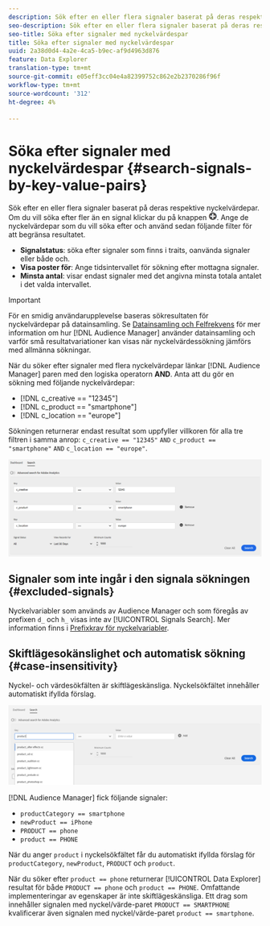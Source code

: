 ```yaml
---
description: Sök efter en eller flera signaler baserat på deras respektive nyckelvärdepar.
seo-description: Sök efter en eller flera signaler baserat på deras respektive nyckelvärdepar.
seo-title: Söka efter signaler med nyckelvärdespar
title: Söka efter signaler med nyckelvärdespar
uuid: 2a38d0d4-4a2e-4ca5-b9ec-af9d4963d876
feature: Data Explorer
translation-type: tm+mt
source-git-commit: e05eff3cc04e4a82399752c862e2b2370286f96f
workflow-type: tm+mt
source-wordcount: '312'
ht-degree: 4%

---
```



# Söka efter signaler med nyckelvärdespar {#search-signals-by-key-value-pairs}

Sök efter en eller flera signaler baserat på deras respektive nyckelvärdepar.
Om du vill söka efter fler än en signal klickar du på knappen ![Lägg till](assets/icon_add.png). Ange de nyckelvärdepar som du vill söka efter och använd sedan följande filter för att begränsa resultatet.

* **Signalstatus**: söka efter signaler som finns i traits, oanvända signaler eller både och.
* **Visa poster för**: Ange tidsintervallet för sökning efter mottagna signaler.
* **Minsta antal**: visar endast signaler med det angivna minsta totala antalet i det valda intervallet.

>[!IMPORTANT]
>
>För en smidig användarupplevelse baseras sökresultaten för nyckelvärdepar på datainsamling. Se [Datainsamling och Felfrekvens](/help/using/reporting/report-sampling.md) för mer information om hur [!DNL Audience Manager] använder datainsamling och varför små resultatvariationer kan visas när nyckelvärdessökning jämförs med allmänna sökningar.

När du söker efter signaler med flera nyckelvärdepar länkar [!DNL Audience Manager] paren med den logiska operatorn **AND**. Anta att du gör en sökning med följande nyckelvärdepar:

* [!DNL c_creative == "12345"]
* [!DNL c_product == "smartphone"]
* [!DNL c_location == "europe"]

Sökningen returnerar endast resultat som uppfyller villkoren för alla tre filtren i samma anrop: `c_creative == "12345"` `AND` `c_product == "smartphone"` `AND` `c_location == "europe"`.

![](assets/signals-search.png)

## Signaler som inte ingår i den signala sökningen {#excluded-signals}

Nyckelvariabler som används av Audience Manager och som föregås av prefixen `d_` och `h_` visas inte av [!UICONTROL Signals Search]. Mer information finns i [Prefixkrav för nyckelvariabler](../../traits/trait-variable-prefixes.md).

## Skiftlägesokänslighet och automatisk sökning {#case-insensitivity}

Nyckel- och värdesökfälten är skiftlägeskänsliga. Nyckelsökfältet innehåller automatiskt ifyllda förslag.

![](assets/signal-search-suggestions.png)

[!DNL Audience Manager] fick följande signaler:

* `productCategory == smartphone`
* `newProduct == iPhone`
* `PRODUCT == phone`
* `product == PHONE`

När du anger `product` i nyckelsökfältet får du automatiskt ifyllda förslag för `productCategory`, `newProduct`, `PRODUCT` och `product`.

När du söker efter `product == phone` returnerar [!UICONTROL Data Explorer] resultat för både `PRODUCT == phone` och `product == PHONE`.
Omfattande implementeringar av egenskaper är inte skiftlägeskänsliga. Ett drag som innehåller signalen med nyckel/värde-paret `PRODUCT == SMARTPHONE` kvalificerar även signalen med nyckel/värde-paret `product == smartphone`.